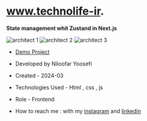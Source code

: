 # www.technolife-ir.

**State management whit Zustand in Next.js**


![architect 1](https://github.com/niloufar-yousefi/Rethink-architecture-site/assets/156951582/e2aef283-a4c2-486f-a5ec-be66b850b9f7)
![architect 2](https://github.com/niloufar-yousefi/Rethink-architecture-site/assets/156951582/ce9e9371-fe61-4c4e-9bfb-47a9b0717884)
![architect 3](https://github.com/niloufar-yousefi/Rethink-architecture-site/assets/156951582/c621a21e-2224-423f-bfea-595a320f95f2)


- [Demo Project](https://https-www-technolife-ir.vercel.app/)

- Developed by Niloofar Yoosefi

- Created - 2024-03

- Technologies Used - Html , css , js


- Role - Frontend

- How to reach me : with my [instagram](https://github.com/niloufar-yousefi) and [linkedin](https://www.linkedin.com/in/niloofar-yoosefikhorram-242742143/)








